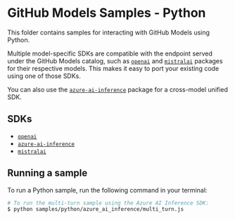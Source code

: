 # GitHub Models Samples - Python

This folder contains samples for interacting with GitHub Models using Python.

Multiple model-specific SDKs are compatible with the endpoint served under the GitHub Models catalog, such as [`openai`](./openai/README.md) and [`mistralai`](./mistralai/README.md) packages for their respective models. This makes it easy to port your existing code using one of those SDKs.

You can also use the [`azure-ai-inference`](./azure_ai_inference/README.md) package for a cross-model unified SDK.

## SDKs
- [`openai`](./openai/chat_getting_started.ipynb)
- [`azure-ai-inference`](./azure_ai_inference/README.md)
- [`mistralai`](./mistralai/README.md)

## Running a sample

To run a Python sample, run the following command in your terminal:

```bash
# To run the multi-turn sample using the Azure AI Inference SDK:
$ python samples/python/azure_ai_inference/multi_turn.js
```
